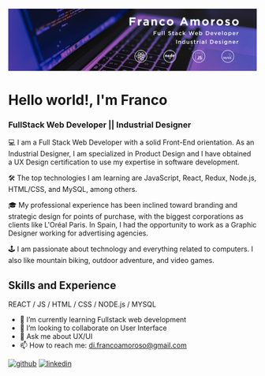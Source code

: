 ![FullStack Web Developer || Industrial Designer](https://github.com/Frankovg/Frankovg/blob/cd1b10f0009b5b26b62c75823d002ea275979be3/portada%20nueva.jpg)

# Hello world!, I'm Franco
### FullStack Web Developer || Industrial Designer 

💻 I am a Full Stack Web Developer with a solid Front-End orientation. As an Industrial Designer, I am specialized in Product Design and I have obtained a UX Design certification to use my expertise in software development.

🛠 The top technologies I am learning are JavaScript, React, Redux, Node.js, HTML/CSS, and MySQL, among others.

🎓 My professional experience has been inclined toward branding and strategic design for points of purchase, with the biggest corporations as clients like L'Oréal Paris. In Spain, I had the opportunity to work as a Graphic Designer working for advertising agencies.

🕹 I am passionate about technology and everything related to computers. I also like mountain biking, outdoor adventure, and video games.


## Skills and Experience
REACT / JS / HTML / CSS / NODE.js / MYSQL

- 🌱 I’m currently learning Fullstack web development 
- 👯 I’m looking to collaborate on User Interface 
- 💬 Ask me about UX/UI 
- 📫 How to reach me: di.francoamoroso@gmail.com 


[<img src='https://cdn.jsdelivr.net/npm/simple-icons@3.0.1/icons/github.svg' alt='github' height='40'>](https://github.com/Frankovg)  [<img src='https://cdn.jsdelivr.net/npm/simple-icons@3.0.1/icons/linkedin.svg' alt='linkedin' height='40'>](https://www.linkedin.com/in/francoamoroso/)  







